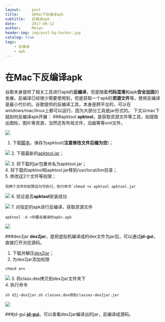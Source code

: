 ```yaml
---
layout:     post
title:      在Mac下反编译apk
subtitle:   反编译apk
date:       2017-06-12
author:     Meswx
header-img: img/post-bg-hacker.jpg
catalog: true
tags:
    - 反编译
    - apk
---
```


# 在Mac下反编译apk
谷歌本身提供了相关工具进行apk的**反编译**，但是随着**代码混淆**和apk**安全加固**的发展，反编译已经很少需要使用到，但是获取一个apk的**资源文件**等，使用反编译是最小代价的。谷歌提供的反编译工具，本身是跨平台的，可以在windows/mac/linux上都可以运行，因为大部分工具是jar形式的。
下文以mac下就如何反编译apk开展：
###apktool
**apktool**，是获取资源文件等工具，如提取出图标，图片等资源，当然还有布局文件，动画等等xml文件。

![](http://ww1.sinaimg.cn/large/006tNc79gy1g5j5281kihj31360aoq3o.jpg)
1. 下载[脚本](https://raw.githubusercontent.com/iBotPeaches/Apktool/master/scripts/osx/apktool)，保存为apktool(**注意修改文件后缀为空**)；

![](http://ww1.sinaimg.cn/large/006tNc79gy1g5j527w7hxj30oq058glt.jpg)
2. 下载最新的[apktool.jar](https://bitbucket.org/iBotPeaches/apktool/downloads)；

![](http://ww1.sinaimg.cn/large/006tNc79gy1g5j527txdqj31d40eqmxx.jpg)
3. 将下载的jar包重命名为apktool.jar；<br>
4. 将下载的apktool和apktool.jar移到/usr/local/bin目录；<br>
5. 修改这2个文件等权限；

```
将两个文件的权限设为可执行，执行命令`chmod +x apktool apktool.jar
```

![](http://ww1.sinaimg.cn/large/006tNc79gy1g5j527r4g5j30vg01o0sl.jpg)
6. 验证是否**apktool**安装成功

![](http://ww1.sinaimg.cn/large/006tNc79gy1g5j527k0qtj30vi04c3yv.jpg)
7. 对指定的apk进行反编译，获取资源文件

```
apktool -d <你要反编译的apk>.apk
``` 
        
![](http://ww2.sinaimg.cn/large/006tNc79gy1g5j527a8twj30ve07ymxv.jpg)

###dex2jar
**dex2jar**，是把虚拟机编译成的dex文件为jar后，可以通过**jd-gui**，直接打开浏览源码。<br>
1. 下载并解压[dex2jar](https://sourceforge.net/projects/dex2jar/)；<br>
2. 为dex2jar添加权限

```
chmod a+x
```

![](http://ww1.sinaimg.cn/large/006tNc79gy1g5j5277lkcj30ve028a9y.jpg)
3. 将class.dex拷贝到dex2jar文件夹下<br>
4. 执行命令

```
sh d2j-dex2jar.sh classes.dex得到classes-dex2jar.jar
```
![](http://ww2.sinaimg.cn/large/006tNc79gy1g5j52753wfj30va01qaa1.jpg)

###jd-gui
[**jd-gui**](http://jd.benow.ca/)，可以查看dex2jar编译出的jar，反编译成源码。



